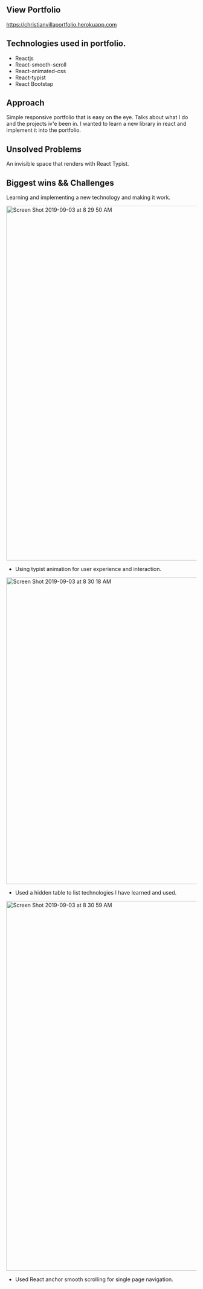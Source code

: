 ## View Portfolio
https://christianvillaportfolio.herokuapp.com


## Technologies used in portfolio.
- Reactjs
- React-smooth-scroll
- React-animated-css
- React-typist
- React Bootstap


## Approach
Simple responsive portfolio that is easy on the eye. Talks about what I do and the projects iv'e been in. I wanted to learn a new library in react and implement it into the portfolio.


## Unsolved Problems
An invisible space that renders with React Typist.

## Biggest wins && Challenges
Learning and implementing a new technology and making it work.

<img width="938" alt="Screen Shot 2019-09-03 at 8 29 50 AM" src="https://user-images.githubusercontent.com/50395443/64187419-709d9c80-ce25-11e9-995c-1056b5edae6c.png">

- Using typist animation for user experience and interaction.


<img width="811" alt="Screen Shot 2019-09-03 at 8 30 18 AM" src="https://user-images.githubusercontent.com/50395443/64187553-aa6ea300-ce25-11e9-95f8-89b7250e8c6f.png">

- Used a hidden table to list technologies I have learned and used.


<img width="978" alt="Screen Shot 2019-09-03 at 8 30 59 AM" src="https://user-images.githubusercontent.com/50395443/64187576-b9edec00-ce25-11e9-8cb5-8d7cbd65c2b7.png">

- Used React anchor smooth scrolling for single page navigation.
